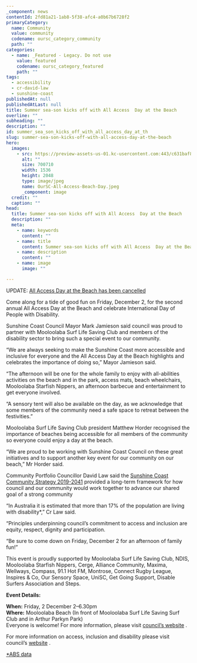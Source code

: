 ```yaml
---
_component: news
contentId: 2fd81a21-1ab8-5f38-afc4-a0b67b6728f2
primaryCategory:
  name: Community
  value: community
  codename: oursc_category_community
  path: ""
categories:
  - name: _Featured - Legacy. Do not use
    value: featured
    codename: oursc_category_featured
    path: ""
tags:
  - accessibility
  - cr-david-law
  - sunshine-coast
publishedAt: null
publishedAtLast: null
title: Summer sea-son kicks off with All Access  Day at the Beach
overline: ""
subheading: ""
description: ""
id: summer_sea_son_kicks_off_with_all_access_day_at_th
slug: summer-sea-son-kicks-off-with-all-access-day-at-the-beach
hero:
  images:
    - src: https://preview-assets-us-01.kc-usercontent.com:443/c631baf8-1b46-001f-580c-d0001b68b4a8/9637be70-68e6-4e60-9989-8243cffa4c9e/OurSC-All-Access-Beach-Day.jpeg
      alt: ""
      size: 700710
      width: 1536
      height: 2048
      type: image/jpeg
      name: OurSC-All-Access-Beach-Day.jpeg
      _component: image
  credit: ""
  caption: ""
head:
  title: Summer sea-son kicks off with All Access  Day at the Beach
  description: ""
  meta:
    - name: keywords
      content: ""
    - name: title
      content: Summer sea-son kicks off with All Access  Day at the Beach
    - name: description
      content: ""
    - name: image
      image: ""

---
```

UPDATE: [All Access Day at the Beach has been cancelled](https://oursc.com.au/community/all-access-day-at-the-beach-cancelled)


Come along for a tide of good fun on Friday, December 2, for the second annual All Access Day at the Beach and celebrate International Day of People with Disability.

Sunshine Coast Council Mayor Mark Jamieson said council was proud to partner with Mooloolaba Surf Life Saving Club and members of the disability sector to bring such a special event to our community.

“We are always seeking to make the Sunshine Coast more accessible and inclusive for everyone and the All Access Day at the Beach highlights and celebrates the importance of doing so,” Mayor Jamieson said.

“The afternoon will be one for the whole family to enjoy with all-abilities activities on the beach and in the park, access mats, beach wheelchairs, Mooloolaba Starfish Nippers, an afternoon barbecue and entertainment to get everyone involved.

“A sensory tent will also be available on the day, as we acknowledge that some members of the community need a safe space to retreat between the festivities.”

Mooloolaba Surf Life Saving Club president Matthew Horder recognised the importance of beaches being accessible for all members of the community so everyone could enjoy a day at the beach.

“We are proud to be working with Sunshine Coast Council on these great initiatives and to support another key event for our community on our beach,” Mr Horder said.

Community Portfolio Councillor David Law said the [Sunshine Coast Community Strategy 2019-2041](https://www.sunshinecoast.qld.gov.au/Council/Planning-and-Projects/Regional-Strategies/Sunshine-Coast-Community-Strategy-2019-to-2041)
&#x20;provided a long-term framework for how council and our community would work together to advance our shared goal of a strong community

“In Australia it is estimated that more than 17% of the population are living with disability\*,” Cr Law said.

“Principles underpinning council’s commitment to access and inclusion are equity, respect, dignity and participation.

“Be sure to come down on Friday, December 2 for an afternoon of family fun!”

This event is proudly supported by Mooloolaba Surf Life Saving Club, NDIS, Mooloolaba Starfish Nippers, Cerge, Alliance Community, Maxima, Wellways, Compass, 91.1 Hot FM, Montrose, Connect Rugby League, Inspires & Co, Our Sensory Space, UniSC, Get Going Support, Disable Surfers Association and Steps.

**Event Details:**

**When:** Friday, 2 December 2–6.30pm\
**Where:** Mooloolaba Beach (In front of Mooloolaba Surf Life Saving Surf Club and in Arthur Parkyn Park)\
Everyone is welcome! For more information, please visit [council’s website](https://www.sunshinecoast.qld.gov.au/Living-and-Community/Community-Support/Access-inclusion-and-disability/Accessible-beach-program)
.

For more information on access, inclusion and disability please visit council’s [website](https://www.sunshinecoast.qld.gov.au/Living-and-Community/Community-Support/Access-Inclusion-and-Disability)
.

[*ABS data](https://www.abs.gov.au/statistics/health/disability/disability-ageing-and-carers-australia-summary-findings/latest-release)
